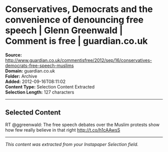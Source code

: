 # Conservatives, Democrats and the convenience of denouncing free speech | Glenn Greenwald | Comment is free | guardian.co.uk

**Source:** http://www.guardian.co.uk/commentisfree/2012/sep/16/conservatives-democrats-free-speech-muslims  
**Domain:** guardian.co.uk  
**Folder:** Archive  
**Added:** 2012-09-16T08:11:02  
**Content Type:** Selection Content Extracted  
**Selection Length:** 127 characters  


---

## Selected Content

RT @ggreenwald: The free speech debates over the Muslim protests show how few really believe in that right http://t.co/h1cAAwsS

---

*This content was extracted from your Instapaper Selection field.*